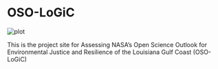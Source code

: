 # OSO-LoGiC


![plot](./OSO-LoGiC/project_outputs/cropped-NASA_EPSCOR_-PNG.png)

This is the project site for Assessing NASA’s Open Science Outlook for Environmental Justice and Resilience of the Louisiana Gulf Coast (OSO-LoGiC)
